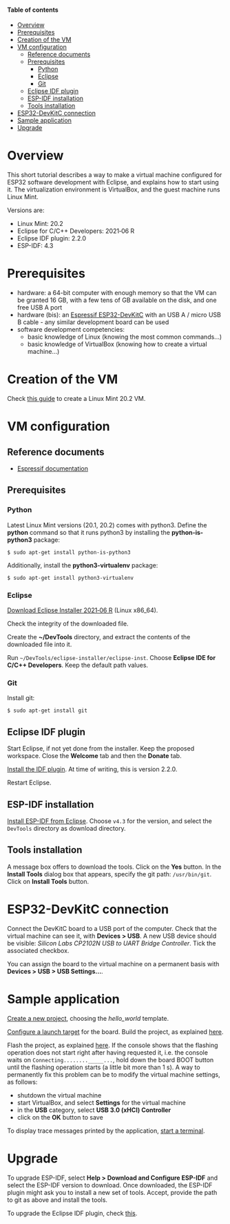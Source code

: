 #### Table of contents

* [Overview](#overview)
* [Prerequisites](#prerequisites)
* [Creation of the VM](#creationOfTheVm)
* [VM configuration](#vmConfiguration)
  * [Reference documents](#referenceDocuments)
  * [Prerequisites](#prerequisites)
    * [Python](#python)
    * [Eclipse](#eclipse)
    * [Git](#git)
  * [Eclipse IDF plugin](#eclipseIdfPlugin)
  * [ESP-IDF installation](#espIdfInstallation)
  * [Tools installation](#toolsInstallation)
* [ESP32-DevKitC connection](#esp32devkitcConnection)
* [Sample application](#sampleApplication)
* [Upgrade](#upgrade)

<a name="overview"></a>
# Overview

This short tutorial describes a way to make a virtual machine configured for ESP32 software development with Eclipse, and explains how to start using it. The virtualization environment is VirtualBox, and the guest machine runs Linux Mint.

Versions are:

* Linux Mint: 20.2
* Eclipse for C/C++ Developers: 2021‑06 R
* Eclipse IDF plugin: 2.2.0
* ESP-IDF: 4.3

<a name="prerequisites"></a>
# Prerequisites

* hardware: a 64-bit computer with enough memory so that the VM can be granted 16 GB, with a few tens of GB available on the disk, and one free USB A port
* hardware (bis): an [Espressif ESP32-DevKitC](https://www.espressif.com/en/products/devkits/esp32-devkitc) with an USB A / micro USB B cable - any similar development board can be used
* software development competencies: 
  * basic knowledge of Linux (knowing the most common commands...)
  * basic knowledge of VirtualBox (knowing how to create a virtual machine...)

<a name="creationOfTheVm"></a>
# Creation of the VM

Check [this guide](https://github.com/PascalBod/lm-vm) to create a Linux Mint 20.2 VM.

<a name="vmConfiguration"></a>
# VM configuration

<a name="referenceDocuments"></a>
## Reference documents

* [Espressif documentation](https://github.com/espressif/idf-eclipse-plugin)

<a name="prerequisite"></a>
## Prerequisites

<a name="python"></a>
### Python

Latest Linux Mint versions (20.1, 20.2) comes with python3. Define the **python** command so that it runs python3 by installing the **python-is-python3** package:

```shell
$ sudo apt-get install python-is-python3
```

Additionally, install the **python3-virtualenv** package:

```shell
$ sudo apt-get install python3-virtualenv
```

<a name="eclipse"></a>
### Eclipse

[Download Eclipse Installer 2021‑06 R](https://www.eclipse.org/downloads/packages/release/2021-06/r) (Linux x86_64).

Check the integrity of the downloaded file.

Create the **~/DevTools** directory, and extract the contents of the downloaded file into it.

Run `~/DevTools/eclipse-installer/eclipse-inst`. Choose **Eclipse IDE for C/C++ Developers**. Keep the default path values.

<a name="git"></a>
### Git

Install git:

```shell
$ sudo apt-get install git
```

<a name="eclipseIdfPlugin"></a>
## Eclipse IDF plugin

Start Eclipse, if not yet done from the installer. Keep the proposed workspace. Close the **Welcome** tab and then the **Donate** tab.

[Install the IDF plugin](https://github.com/espressif/idf-eclipse-plugin#installing-idf-plugin-using-update-site-url). At time of writing, this is version 2.2.0.

Restart Eclipse.

<a name="espIdfInstallation"></a>
## ESP-IDF installation

[Install ESP-IDF from Eclipse](https://github.com/espressif/idf-eclipse-plugin#installing-esp-idf). Choose `v4.3` for the version, and select the `DevTools` directory as download directory.

<a name="toolsInstallation"></a>
## Tools installation

A message box offers to download the tools. Click on the **Yes** button. In the **Install Tools** dialog box that appears, specify the git path: `/usr/bin/git`. Click on **Install Tools** button.

<a name="esp32devkitcConnection"></a>
# ESP32-DevKitC connection

Connect the DevKitC board to a USB port of the computer. Check that the virtual machine can see it, with **Devices > USB**. A new USB device should be visible: *Silicon Labs CP2102N USB to UART Bridge Controller*. Tick the associated checkbox.

You can assign the board to the virtual machine on a permanent basis with **Devices > USB > USB Settings...**.

<a name="sampleApplication"></a>
# Sample application

[Create a new project](https://github.com/espressif/idf-eclipse-plugin#create-a-new-project-using-esp-idf-templates), choosing the *hello_world* template.

[Configure a launch target](https://github.com/espressif/idf-eclipse-plugin#configuring-launch-target) for the board. Build the project, as explained [here](https://github.com/espressif/idf-eclipse-plugin#compiling-the-project).

Flash the project, as explained [here](https://github.com/espressif/idf-eclipse-plugin#flashing-the-project). If the console shows that the flashing operation does not start right after having requested it, i.e. the console waits on `Connecting........_____...`, hold down the board BOOT button until the flashing operation starts (a little bit more than 1 s). A way to permanently fix this problem can be to modify the virtual machine settings, as follows:
* shutdown the virtual machine
* start VirtualBox, and select **Settings** for the virtual machine
* in the **USB** category, select **USB 3.0 (xHCI) Controller** 
* click on the **OK** button to save

To display trace messages printed by the application, [start a terminal](https://github.com/espressif/idf-eclipse-plugin#viewing-serial-output).

<a name="upgrade"></a>
# Upgrade

To upgrade ESP-IDF, select **Help > Download and Configure ESP-IDF** and select the ESP-IDF version to download. Once downloaded, the ESP-IDF plugin might ask you to install a new set of tools. Accept, provide the path to git as above and install the tools. 

To upgrade the Eclipse IDF plugin, check [this](https://github.com/espressif/idf-eclipse-plugin#how-do-i-upgrade-my-existing-idf-eclipse-plugin).

